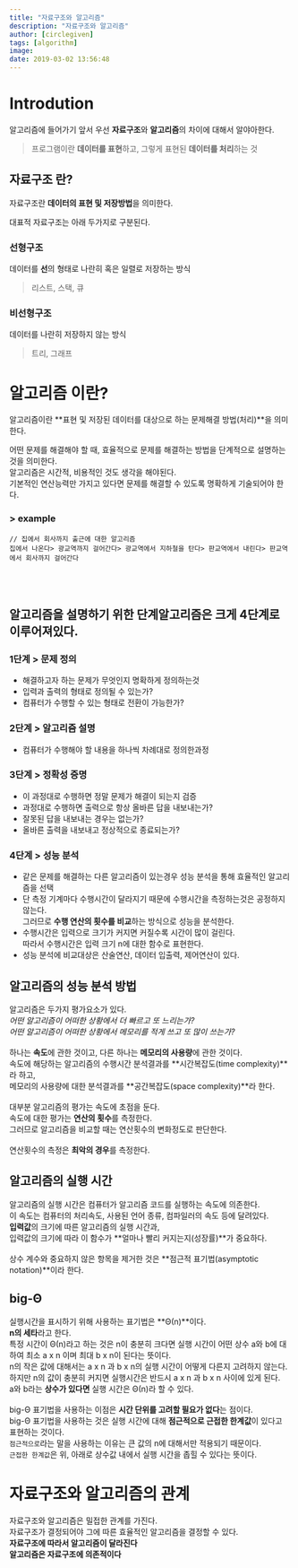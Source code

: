 ```yaml
---
title: "자료구조와 알고리즘"
description: "자료구조와 알고리즘"
author: [circlegiven]
tags: [algorithm]
image:
date: 2019-03-02 13:56:48
---
```


# Introdution
알고리즘에 들어가기 앞서 우선 **자료구조**와 **알고리즘**의 차이에 대해서 알야아한다.<br>

> 프로그램이란 **데이터를 표현**하고, 그렇게 표현된 **데이터를 처리**하는 것

## 자료구조 란?
자료구조란 **데이터의 표현 및 저장방법**을 의미한다.<br>

대표적 자료구조는 아래 두가지로 구분된다.
### 선형구조
데이터를 **선**의 형태로 나란히 혹은 일렬로 저장하는 방식<br>
> 리스트, 스택, 큐

### 비선형구조
데이터를 나란히 저장하지 않는 방식<br>
> 트리, 그래프


# 알고리즘 이란?
알고리즘이란 **표현 및 저장된 데이터를 대상으로 하는 문제해결 방법(처리)**을 의미한다.<br>

어떤 문제를 해결해야 할 때, 효율적으로 문제를 해결하는 방법을 단계적으로 설명하는 것을 의미한다.<br>
알고리즘은 시간적, 비용적인 것도 생각을 해야된다.<br>
기본적인 연산능력만 가지고 있다면 문제를 해결할 수 있도록 명확하게 기술되어야 한다.
### > example
```
// 집에서 회사까지 출근에 대한 알고리즘
집에서 나온다> 광교역까지 걸어간다> 광교역에서 지하철을 탄다> 판교역에서 내린다> 판교역에서 회사까지 걸어간다
```
<br><br>

## 알고리즘을 설명하기 위한 단계알고리즘은 크게 4단계로 이루어져있다.

### 1단계 > 문제 정의
- 해결하고자 하는 문제가 무엇인지 명확하게 정의하는것
- 입력과 출력의 형태로 정의될 수 있는가?
- 컴퓨터가 수행할 수 있는 형태로 전환이 가능한가?

### 2단계 > 알고리즘 설명
- 컴퓨터가 수행해야 할 내용을 하나씩 차례대로 정의한과정

### 3단계 > 정확성 증명
- 이 과정대로 수행하면 정말 문제가 해결이 되는지 검증
- 과정대로 수행하면 출력으로 항상 올바른 답을 내보내는가?
- 잘못된 답을 내보내는 경우는 없는가?
- 올바른 출력을 내보내고 정상적으로 종료되는가?

### 4단계 > 성능 분석
- 같은 문제를 해결하는 다른 알고리즘이 있는경우 성능 분석을 통해 효율적인 알고리즘을 선택
- 단 측정 기계마다 수행시간이 달라지기 때문에 수행시간을 측정하는것은 공정하지 않는다.<br>
그러므로 **수행 연산의 횟수를 비교**하는 방식으로 성능을 분석한다.
- 수행시간은 입력으로 크기가 커지면 커질수록 시간이 많이 걸린다.<br>
따라서 수행시간은 입력 크기 n에 대한 함수로 표현한다.
- 성능 분석에 비교대상은 산술연산, 데이터 입출력, 제어연산이 있다.

## 알고리즘의 성능 분석 방법
알고리즘은 두가지 평가요소가 있다.<br>
*어떤 알고리즘이 어떠한 상황에서 더 빠르고 또 느리는가?*<br>
*어떤 알고리즘이 어떠한 상황에서 메모리를 적게 쓰고 또 많이 쓰는가?*<br>
<br>
하나는 **속도**에 관한 것이고, 다른 하나는 **메모리의 사용량**에 관한 것이다.<br>
속도에 해당하는 알고리즘의 수행시간 분석결과를 **시간복잡도(time complexity)**라 하고,<br>
메모리의 사용량에 대한 분석결과를 **공간복잡도(space complexity)**라 한다.<br>
<br>
대부분 알고리즘의 평가는 속도에 초점을 둔다.<br>
속도에 대한 평가는 **연산의 횟수**를 측정한다.<br>
그러므로 알고리즘을 비교할 때는 연산횟수의 변화정도로 판단한다.<br>
<br>
연산횟수의 측정은 **최악의 경우**를 측정한다.<br>

## 알고리즘의 실행 시간
알고리즘의 실행 시간은 컴퓨터가 알고리즘 코드를 실행하는 속도에 의존한다.<br>
이 속도는 컴퓨터의 처리속도, 사용된 언어 종류, 컴파일러의 속도 등에 달려있다. <br>
**입력값**의 크기에 따른 알고리즘의 실행 시간과, <br>
입력값의 크기에 따라 이 함수가 **얼마나 빨리 커지는지(성장률)**가 중요하다.<br>
<br>
상수 계수와 중요하지 않은 항목을 제거한 것은 **점근적 표기법(asymptotic notation)**이라 한다.<br>

## big-Θ
실행시간을 표시하기 위해 사용하는 표기법은 **Θ(n)**이다.<br>
**n의 세타**라고 한다.<br>
특정 시간이 Θ(n)라고 하는 것은 n이 충분히 크다면 실행 시간이 어떤 상수 a와 b에 대하여 최소 a x n 이며 최대 b x n이 된다는 뜻이다.<br>
n의 작은 값에 대해서는 a x n 과 b x n의 실행 시간이 어떻게 다른지 고려하지 않는다.<br>
하지만 n의 값이 충분히 커지면 실행시간은 반드시 a x n 과 b x n 사이에 있게 된다.<br>
a와 b라는 **상수가 있다면** 실행 시간은 Θ(n)라 할 수 있다.<br>
<br>
big-Θ 표기법을 사용하는 이점은 **시간 단위를 고려할 필요가 없다**는 점이다.<br>
big-Θ 표기법을 사용하는 것은 실행 시간에 대해 **점근적으로 근접한 한계값**이 있다고 표현하는 것이다.<br>
`점근적으로`라는 말을 사용하는 이유는 큰 값의 n에 대해서만 적용되기 때문이다.<br>
`근접한 한계값`은 위, 아래로 상수값 내에서 실행 시간을 좁힐 수 있다는 뜻이다.

# 자료구조와 알고리즘의 관계
자료구조와 알고리즘은 밀접한 관계를 가진다.<br>
자료구조가 결정되어야 그에 따른 효율적인 알고리즘을 결정할 수 있다.<br>
**자료구조에 따라서 알고리즘이 달라진다** <br>
**알고리즘은 자료구조에 의존적이다**

